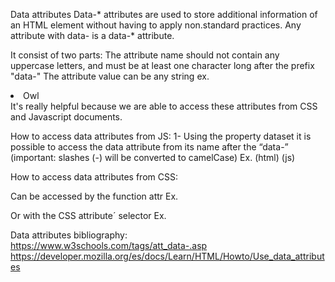 Data attributes
Data-* attributes are used to store additional information of an HTML element without having to apply non.standard practices. Any attribute with data- is a data-* attribute.

It consist of two parts:
The attribute name should not contain any uppercase letters, and must be at least one character long after the prefix "data-"
The attribute value can be any string
ex. <li data-animal-type="bird">Owl</li>
 It's really helpful because we are able to access these attributes from CSS and Javascript documents. 

How to access data attributes from JS:
1- Using the property dataset it is possible to access the data attribute from its name after the “data-” (important: slashes (-) will be converted to camelCase)
Ex.  (html)                                              (js)








How to access data attributes from CSS:


Can be accessed by the function attr 
Ex. 

Or with the CSS attribute´ selector
Ex.








Data attributes bibliography:
https://www.w3schools.com/tags/att_data-.asp
https://developer.mozilla.org/es/docs/Learn/HTML/Howto/Use_data_attributes

